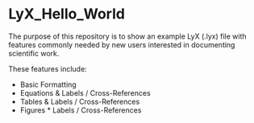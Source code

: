 # LyX_Hello_World

The purpose of this repository is to show an example LyX (.lyx) file with features commonly needed by new users interested in documenting scientific work.  

These features include:

* Basic Formatting
* Equations & Labels / Cross-References
* Tables & Labels / Cross-References
* Figures * Labels / Cross-References

